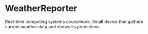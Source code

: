 # WeatherReporter
Real-time computing systems coursework. Small device that gathers current weather data and shows its predictions
